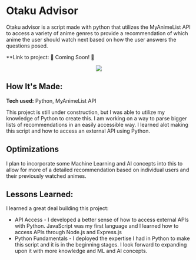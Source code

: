 # Otaku Advisor
Otaku advisor is a script made with python that utilizes the MyAnimeList API to access a variety of anime genres to provide a recommendation of which anime the user should watch next based on how the user answers the questions posed.

**Link to project: :construction: Coming Soon! :construction:
<p align="center">
<img src="https://github.com/hlsamuel00/py4me/assets/96807396/142b9af6-8ab2-4aa1-b192-01b082aea518">
</p>


## How It's Made:


**Tech used:** Python, MyAnimeList API

This project is still under construction, but I was able to utilize my knowledge of Python to create this. I am working on a way to parse bigger lists of recommendations in an easily accessible way. I learned alot making this script and how to access an external API using Python.

## Optimizations
I plan to incorporate some Machine Learning and AI concepts into this to allow for more of a detailed recommendation based on individual users and their previously watched animes.

## Lessons Learned:

I learned a great deal building this project:
  * API Access - I developed a better sense of how to access external APIs with Python. JavaScript was my first language and I learned how to access APIs through Node.js and Express.js
  * Python Fundamentals - I deployed the expertise I had in Python to make this script and it is in the beginning stages. I look forward to expanding upon it with more knowledge and ML and AI concepts.
